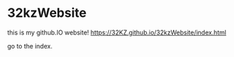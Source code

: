 # 32kzWebsite
 
this is my github.IO website!
https://32KZ.github.io/32kzWebsite/index.html

go to the index.
